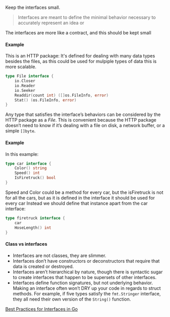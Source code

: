 Keep the interfaces small.
>Interfaces are meant to define the minimal behavior necessary to accurately represent an idea or 

The interfaces are more like a contract, and this should be kept small
 
#### Example
This is an HTTP package:
It's defined for dealing with many data types besides the files, as this could be used for mulpiple types of data this is more scalable.
```go
type File interface {
    io.Closer
    io.Reader
    io.Seeker
    Readdir(count int) ([]os.FileInfo, error)
    Stat() (os.FileInfo, error)
}
```
Any type that satisfies the interface’s behaviors can be considered by the HTTP package as a _File_. This is convenient because the HTTP package doesn’t need to know if it’s dealing with a file on disk, a network buffer, or a simple `[]byte`.

#### Example
In this example:
```go
type car interface {
	Color() string
	Speed() int
	IsFiretruck() bool
}
```
Speed and Color could be a method for every car, but the isFiretruck is not for all the cars, but as it is defined in the interface it should be used for every car
Instead we should define that instance apart from the car interface:
```go
type firetruck interface {
	car
	HoseLength() int
}
```

#### Class vs interfaces
- Interfaces are not classes, they are slimmer.
- Interfaces don’t have constructors or deconstructors that require that data is created or destroyed.
- Interfaces aren’t hierarchical by nature, though there is syntactic sugar to create interfaces that happen to be supersets of other interfaces.
- Interfaces define function signatures, but not underlying behavior. Making an interface often won’t DRY up your code in regards to struct methods. For example, if five types satisfy the `fmt.Stringer` interface, they all need their own version of the `String()` function.

[Best Practices for Interfaces in Go](https://blog.boot.dev/golang/golang-interfaces/)